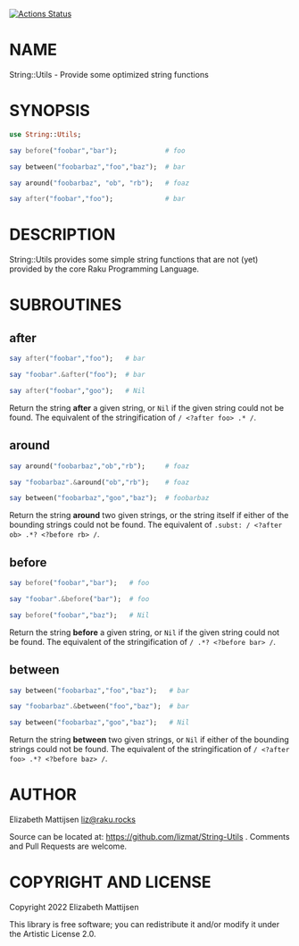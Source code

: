 [![Actions Status](https://github.com/lizmat/String-Utils/workflows/test/badge.svg)](https://github.com/lizmat/String-Utils/actions)

NAME
====

String::Utils - Provide some optimized string functions

SYNOPSIS
========

```raku
use String::Utils;

say before("foobar","bar");            # foo

say between("foobarbaz","foo","baz");  # bar

say around("foobarbaz", "ob", "rb");   # foaz

say after("foobar","foo");             # bar
```

DESCRIPTION
===========

String::Utils provides some simple string functions that are not (yet) provided by the core Raku Programming Language.

SUBROUTINES
===========

after
-----

```raku
say after("foobar","foo");   # bar

say "foobar".&after("foo");  # bar

say after("foobar","goo");   # Nil
```

Return the string **after** a given string, or `Nil` if the given string could not be found. The equivalent of the stringification of `/ <?after foo> .* /`.

around
------

```raku
say around("foobarbaz","ob","rb");     # foaz

say "foobarbaz".&around("ob","rb");    # foaz

say between("foobarbaz","goo","baz");  # foobarbaz
```

Return the string **around** two given strings, or the string itself if either of the bounding strings could not be found. The equivalent of `.subst: / <?after ob> .*? <?before rb> /`.

before
------

```raku
say before("foobar","bar");   # foo

say "foobar".&before("bar");  # foo

say before("foobar","baz");   # Nil
```

Return the string **before** a given string, or `Nil` if the given string could not be found. The equivalent of the stringification of `/ .*? <?before bar> /`.

between
-------

```raku
say between("foobarbaz","foo","baz");   # bar

say "foobarbaz".&between("foo","baz");  # bar

say between("foobarbaz","goo","baz");   # Nil
```

Return the string **between** two given strings, or `Nil` if either of the bounding strings could not be found. The equivalent of the stringification of `/ <?after foo> .*? <?before baz> /`.

AUTHOR
======

Elizabeth Mattijsen <liz@raku.rocks>

Source can be located at: https://github.com/lizmat/String-Utils . Comments and Pull Requests are welcome.

COPYRIGHT AND LICENSE
=====================

Copyright 2022 Elizabeth Mattijsen

This library is free software; you can redistribute it and/or modify it under the Artistic License 2.0.

